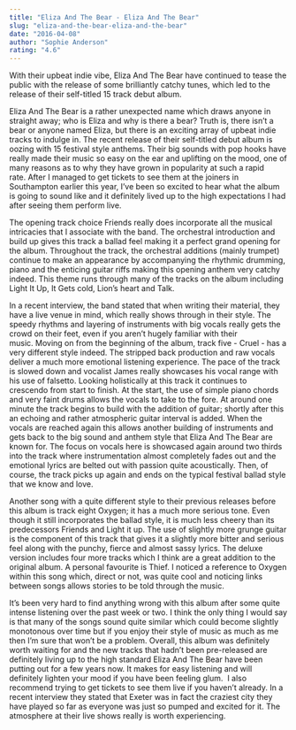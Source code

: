```yaml
---
title: "Eliza And The Bear - Eliza And The Bear"
slug: "eliza-and-the-bear-eliza-and-the-bear"
date: "2016-04-08"
author: "Sophie Anderson"
rating: "4.6"
---
```


With their upbeat indie vibe, Eliza And The Bear have continued to tease the public with the release of some brilliantly catchy tunes, which led to the release of their self-titled 15 track debut album.

Eliza And The Bear is a rather unexpected name which draws anyone in straight away; who is Eliza and why is there a bear? Truth is, there isn’t a bear or anyone named Eliza, but there is an exciting array of upbeat indie tracks to indulge in. The recent release of their self-titled debut album is oozing with 15 festival style anthems. Their big sounds with pop hooks have really made their music so easy on the ear and uplifting on the mood, one of many reasons as to why they have grown in popularity at such a rapid rate. After I managed to get tickets to see them at the joiners in Southampton earlier this year, I’ve been so excited to hear what the album is going to sound like and it definitely lived up to the high expectations I had after seeing them perform live.

The opening track choice Friends really does incorporate all the musical intricacies that I associate with the band. The orchestral introduction and build up gives this track a ballad feel making it a perfect grand opening for the album. Throughout the track, the orchestral additions (mainly trumpet) continue to make an appearance by accompanying the rhythmic drumming, piano and the enticing guitar riffs making this opening anthem very catchy indeed. This theme runs through many of the tracks on the album including Light It Up, It Gets cold, Lion’s heart and Talk.

In a recent interview, the band stated that when writing their material, they have a live venue in mind, which really shows through in their style. The speedy rhythms and layering of instruments with big vocals really gets the crowd on their feet, even if you aren’t hugely familiar with their music. Moving on from the beginning of the album, track five - Cruel - has a very different style indeed. The stripped back production and raw vocals deliver a much more emotional listening experience. The pace of the track is slowed down and vocalist James really showcases his vocal range with his use of falsetto. Looking holistically at this track it continues to crescendo from start to finish. At the start, the use of simple piano chords and very faint drums allows the vocals to take to the fore. At around one minute the track begins to build with the addition of guitar; shortly after this an echoing and rather atmospheric guitar interval is added. When the vocals are reached again this allows another building of instruments and gets back to the big sound and anthem style that Eliza And The Bear are known for. The focus on vocals here is showcased again around two thirds into the track where instrumentation almost completely fades out and the emotional lyrics are belted out with passion quite acoustically. Then, of course, the track picks up again and ends on the typical festival ballad style that we know and love.

Another song with a quite different style to their previous releases before this album is track eight Oxygen; it has a much more serious tone. Even though it still incorporates the ballad style, it is much less cheery than its predecessors Friends and Light it up. The use of slightly more grunge guitar is the component of this track that gives it a slightly more bitter and serious feel along with the punchy, fierce and almost sassy lyrics. The deluxe version includes four more tracks which I think are a great addition to the original album. A personal favourite is Thief. I noticed a reference to Oxygen within this song which, direct or not, was quite cool and noticing links between songs allows stories to be told through the music.

It’s been very hard to find anything wrong with this album after some quite intense listening over the past week or two. I think the only thing I would say is that many of the songs sound quite similar which could become slightly monotonous over time but if you enjoy their style of music as much as me then I’m sure that won’t be a problem. Overall, this album was definitely worth waiting for and the new tracks that hadn’t been pre-released are definitely living up to the high standard Eliza And The Bear have been putting out for a few years now. It makes for easy listening and will definitely lighten your mood if you have been feeling glum.  I also recommend trying to get tickets to see them live if you haven’t already. In a recent interview they stated that Exeter was in fact the craziest city they have played so far as everyone was just so pumped and excited for it. The atmosphere at their live shows really is worth experiencing.
